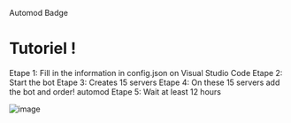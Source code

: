 Automod Badge


# Tutoriel !
Etape 1: Fill in the information in config.json on Visual Studio Code
Etape 2: Start the bot
Etape 3: Creates 15 servers
Etape 4: On these 15 servers add the bot and order! automod
Etape 5: Wait at least 12 hours

![image](https://github.com/AndreMuhamed/Game_Quest/assets/128980327/dc3ce541-8ccf-4c26-bbf4-f90f52281d3e)
